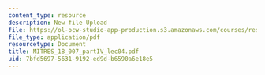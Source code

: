 ```yaml
---
content_type: resource
description: New file Upload
file: https://ol-ocw-studio-app-production.s3.amazonaws.com/courses/res-18-007-calculus-revisited-multivariable-calculus-fall-2011/7bfd569756319192ed9db6590a6e18e5_MITRES_18_007_partIV_lec04.pdf
file_type: application/pdf
resourcetype: Document
title: MITRES_18_007_partIV_lec04.pdf
uid: 7bfd5697-5631-9192-ed9d-b6590a6e18e5
---
```

